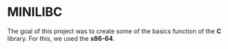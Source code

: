 # MINILIBC

The goal of this project was to create some of the basics function of the **C** library. For this, we used the **x86-64**.
